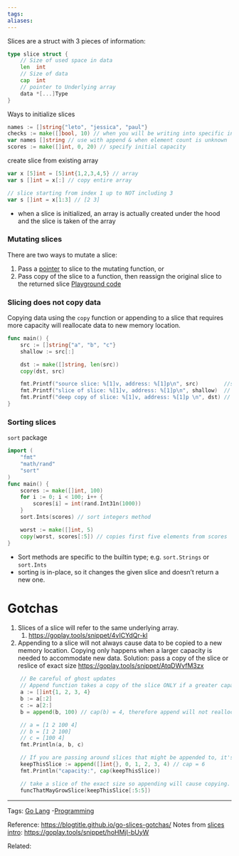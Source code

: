 ```yaml
---
tags: 
aliases: 
---
```


Slices are a struct with 3 pieces of information:
```go
type slice struct {
	// Size of used space in data
	len  int
	// Size of data
	cap  int
	// pointer to Underlying array
	data *[...]Type
}
```

Ways to initialize slices
```go
names := []string{"leto", "jessica", "paul"} 
checks := make([]bool, 10) // when you will be writing into specific indicies
var names []string // use with append & when element count is unknown
scores := make([]int, 0, 20) // specify initial capacity
```

create slice from existing array
```go
var x [5]int = [5]int{1,2,3,4,5} // array
var s []int = x[:] // copy entire array

// slice starting from index 1 up to NOT including 3
var s []int = x[1:3] // [2 3] 
```
- when a slice is initialized, an array is actually created under the hood and the slice is taken of the array

### Mutating slices
There are two ways to mutate a slice:
1. Pass a [pointer](./Go%20Lang%20Pointers.md) to slice to the mutating function, or  
2. Pass copy of the slice to a function, then reassign the original slice to the returned slice
[Playground code](https://goplay.tools/snippet/b79F77nboEl)

### Slicing does not copy data
Copying data using the `copy` function or appending to a slice that requires more capacity will reallocate data to new memory location.  
```go
func main() {
	src := []string{"a", "b", "c"}
	shallow := src[:]

	dst := make([]string, len(src))
	copy(dst, src)

	fmt.Printf("source slice: %[1]v, address: %[1]p\n", src)        //source slice: [a b c], address: 0xc000118180
	fmt.Printf("slice of slice: %[1]v, address: %[1]p\n", shallow)  // slice of slice: [a b c], address: 0xc000118180
	fmt.Printf("deep copy of slice: %[1]v, address: %[1]p \n", dst) // deep copy of slice: [a b c], address: 0xc0001181b0
}
```
### Sorting slices
`sort` package
```go
import (
	"fmt"
	"math/rand"
	"sort"
)
func main() {
	scores := make([]int, 100)
	for i := 0; i < 100; i++ {
		scores[i] = int(rand.Int31n(1000))
	}
	sort.Ints(scores) // sort integers method

	worst := make([]int, 5)
	copy(worst, scores[:5]) // copies first five elements from scores
}
```
- Sort methods are specific to the builtin type; e.g. `sort.Strings` or `sort.Ints`
- sorting is in-place, so it changes the given slice and doesn’t return a new one.

# Gotchas
1. Slices of a slice will refer to the same underlying array.
	1. https://goplay.tools/snippet/4vICYdQr-kl
2. Appending to a slice will not always cause data to be copied to a new memory location. Copying only happens when a larger capacity is needed to accommodate new data. 
Solution: pass a copy of the slice or reslice of exact size
https://goplay.tools/snippet/AtqDWvfM3zx
```go
	// Be careful of ghost updates
	// Append function takes a copy of the slice ONLY if a greater capacity is needed
	a := []int{1, 2, 3, 4}
	b := a[:2]
	c := a[2:]
	b = append(b, 100) // cap(b) = 4, therefore append will not reallocate and overwrites instead.

	// a = [1 2 100 4]
	// b = [1 2 100]
	// c = [100 4]
	fmt.Println(a, b, c)

	// If you are passing around slices that might be appended to, it's safest to limit the capacity on slice, so that you guarantee appending will reallocate.
	keepThisSlice := append([]int{}, 0, 1, 2, 3, 4) // cap = 6
	fmt.Println("capacity:", cap(keepThisSlice))

	// take a slice of the exact size so appending will cause copying.
	funcThatMayGrowSlice(keepThisSlice[:5:5])
```




---
Tags: [Go Lang](./Go%20Lang.md) -[Programming](Programming.md) 

Reference: https://blogtitle.github.io/go-slices-gotchas/
Notes from [slices intro](https://go.dev/blog/slices-intro): https://goplay.tools/snippet/hoHMjI-bUyW

Related: 
